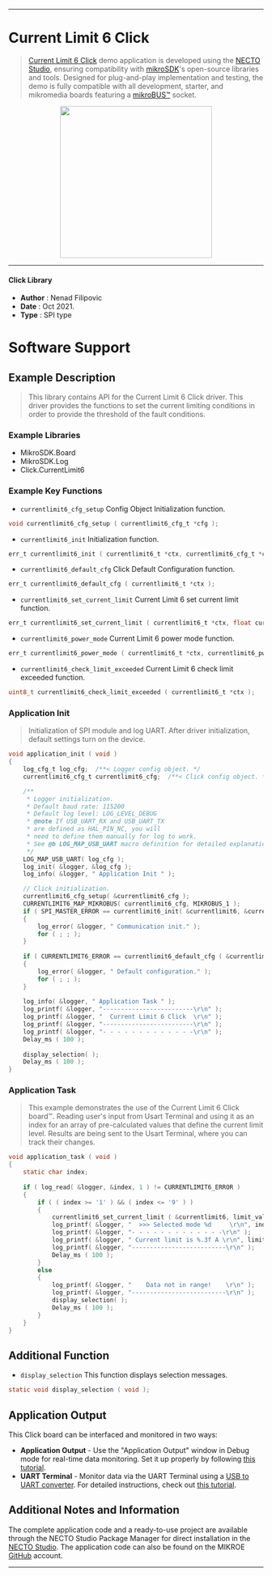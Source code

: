 
---
# Current Limit 6 Click

> [Current Limit 6 Click](https://www.mikroe.com/?pid_product=MIKROE-4915) demo application is developed using
the [NECTO Studio](https://www.mikroe.com/necto), ensuring compatibility with [mikroSDK](https://www.mikroe.com/mikrosdk)'s
open-source libraries and tools. Designed for plug-and-play implementation and testing, the demo is fully compatible with
all development, starter, and mikromedia boards featuring a [mikroBUS&trade;](https://www.mikroe.com/mikrobus) socket.

<p align="center">
  <img src="https://www.mikroe.com/?pid_product=MIKROE-4915&image=1" height=300px>
</p>

---

#### Click Library

- **Author**        : Nenad Filipovic
- **Date**          : Oct 2021.
- **Type**          : SPI type

# Software Support

## Example Description

> This library contains API for the Current Limit 6 Click driver.
> This driver provides the functions to set the current limiting conditions 
> in order to provide the threshold of the fault conditions.

### Example Libraries

- MikroSDK.Board
- MikroSDK.Log
- Click.CurrentLimit6

### Example Key Functions

- `currentlimit6_cfg_setup` Config Object Initialization function.
```c
void currentlimit6_cfg_setup ( currentlimit6_cfg_t *cfg );
```

- `currentlimit6_init` Initialization function.
```c
err_t currentlimit6_init ( currentlimit6_t *ctx, currentlimit6_cfg_t *cfg );
```

- `currentlimit6_default_cfg` Click Default Configuration function.
```c
err_t currentlimit6_default_cfg ( currentlimit6_t *ctx );
```

- `currentlimit6_set_current_limit` Current Limit 6 set current limit function.
```c
err_t currentlimit6_set_current_limit ( currentlimit6_t *ctx, float current_limit );
```

- `currentlimit6_power_mode` Current Limit 6 power mode function.
```c
err_t currentlimit6_power_mode ( currentlimit6_t *ctx, currentlimit6_pwr_mode_value_t pwr_mode );
```

- `currentlimit6_check_limit_exceeded` Current Limit 6 check limit exceeded function.
```c
uint8_t currentlimit6_check_limit_exceeded ( currentlimit6_t *ctx );
```

### Application Init

> Initialization of SPI module and log UART.
> After driver initialization, default settings turn on the device.

```c
void application_init ( void )
{
    log_cfg_t log_cfg;  /**< Logger config object. */
    currentlimit6_cfg_t currentlimit6_cfg;  /**< Click config object. */

    /** 
     * Logger initialization.
     * Default baud rate: 115200
     * Default log level: LOG_LEVEL_DEBUG
     * @note If USB_UART_RX and USB_UART_TX 
     * are defined as HAL_PIN_NC, you will 
     * need to define them manually for log to work. 
     * See @b LOG_MAP_USB_UART macro definition for detailed explanation.
     */
    LOG_MAP_USB_UART( log_cfg );
    log_init( &logger, &log_cfg );
    log_info( &logger, " Application Init " );

    // Click initialization.
    currentlimit6_cfg_setup( &currentlimit6_cfg );
    CURRENTLIMIT6_MAP_MIKROBUS( currentlimit6_cfg, MIKROBUS_1 );
    if ( SPI_MASTER_ERROR == currentlimit6_init( &currentlimit6, &currentlimit6_cfg ) )
    {
        log_error( &logger, " Communication init." );
        for ( ; ; );
    }
    
    if ( CURRENTLIMIT6_ERROR == currentlimit6_default_cfg ( &currentlimit6 ) )
    {
        log_error( &logger, " Default configuration." );
        for ( ; ; );
    }
    
    log_info( &logger, " Application Task " );
    log_printf( &logger, "-------------------------\r\n" );
    log_printf( &logger, "  Current Limit 6 Click  \r\n" );
    log_printf( &logger, "-------------------------\r\n" );
    log_printf( &logger, "- - - - - - - - - - - - -\r\n" );
    Delay_ms ( 100 );
    
    display_selection( );
    Delay_ms ( 100 );
}
```

### Application Task

> This example demonstrates the use of the Current Limit 6 Click board&trade;.
> Reading user's input from Usart Terminal and using it as an index 
> for an array of pre-calculated values that define the current limit level.
> Results are being sent to the Usart Terminal, where you can track their changes.

```c
void application_task ( void )
{ 
    static char index;
    
    if ( log_read( &logger, &index, 1 ) != CURRENTLIMIT6_ERROR ) 
    {
        if ( ( index >= '1' ) && ( index <= '9' ) ) 
        {
            currentlimit6_set_current_limit ( &currentlimit6, limit_value[ index - 49 ] );
            log_printf( &logger, "  >>> Selected mode %d     \r\n", index - 48 );
            log_printf( &logger, "- - - - - - - - - - - - -\r\n" );
            log_printf( &logger, " Current limit is %.3f A \r\n", limit_value[ index - 49 ] );
            log_printf( &logger, "--------------------------\r\n" );
            Delay_ms ( 100 );
        } 
        else 
        { 
            log_printf( &logger, "    Data not in range!    \r\n" );
            log_printf( &logger, "--------------------------\r\n" );
            display_selection( );
            Delay_ms ( 100 );
        }
    }
}
```

## Additional Function
- `display_selection` This function displays selection messages.
```c
static void display_selection ( void );
```

## Application Output

This Click board can be interfaced and monitored in two ways:
- **Application Output** - Use the "Application Output" window in Debug mode for real-time data monitoring.
Set it up properly by following [this tutorial](https://www.youtube.com/watch?v=ta5yyk1Woy4).
- **UART Terminal** - Monitor data via the UART Terminal using
a [USB to UART converter](https://www.mikroe.com/click/interface/usb?interface*=uart,uart). For detailed instructions,
check out [this tutorial](https://help.mikroe.com/necto/v2/Getting%20Started/Tools/UARTTerminalTool).

## Additional Notes and Information

The complete application code and a ready-to-use project are available through the NECTO Studio Package Manager for 
direct installation in the [NECTO Studio](https://www.mikroe.com/necto). The application code can also be found on
the MIKROE [GitHub](https://github.com/MikroElektronika/mikrosdk_click_v2) account.

---
